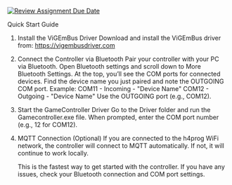 [![Review Assignment Due Date](https://classroom.github.com/assets/deadline-readme-button-22041afd0340ce965d47ae6ef1cefeee28c7c493a6346c4f15d667ab976d596c.svg)](https://classroom.github.com/a/BxF6qiQf)

Quick Start Guide

1. Install the ViGEmBus Driver
   Download and install the ViGEmBus driver from:
   https://vigembusdriver.com

2. Connect the Controller via Bluetooth
   Pair your controller with your PC via Bluetooth.
   Open Bluetooth settings and scroll down to More Bluetooth Settings.
   At the top, you’ll see the COM ports for connected devices.
   Find the device name you just paired and note the OUTGOING COM port.
   Example:
   COM11 - Incoming - "Device Name"
   COM12 - Outgoing - "Device Name"
   Use the OUTGOING port (e.g., COM12).

3. Start the GameController Driver
   Go to the Driver folder and run the Gamecontroller.exe file.
   When prompted, enter the COM port number (e.g., 12 for COM12).
4. MQTT Connection (Optional)
   If you are connected to the h4prog WiFi network, the controller will connect to MQTT automatically.
   If not, it will continue to work locally.

   This is the fastest way to get started with the controller.
   If you have any issues, check your Bluetooth connection and COM port settings.
